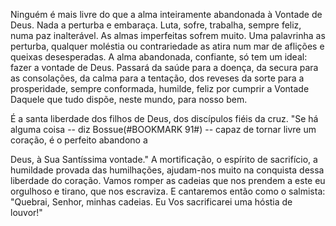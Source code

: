 Ninguém é mais livre do que a alma inteiramente abandonada à Vontade de Deus. Nada a perturba e embaraça. Luta, sofre, trabalha, sempre feliz, numa paz inalterável. As almas imperfeitas sofrem muito. Uma palavrinha as perturba, qualquer moléstia ou contrariedade as atira num mar de aflições e queixas desesperadas. A alma abandonada, confiante, só tem um ideal: fazer a vontade de Deus. Passará da saúde para a doença, da secura para as consolações, da calma para a tentação, dos reveses da sorte para a prosperidade, sempre conformada, humilde, feliz por cumprir a Vontade Daquele que tudo dispõe, neste mundo, para nosso bem.

É a santa liberdade dos filhos de Deus, dos discípulos fiéis da cruz. "Se há alguma coisa -- diz Bossue(#BOOKMARK 91#) -- capaz de tornar livre um coração, é o perfeito abandono a

Deus, à Sua Santíssima vontade." A mortificação, o espírito de sacrifício, a humildade provada das humilhações, ajudam-nos muito na conquista dessa liberdade do coração. Vamos romper as cadeias que nos prendem a este eu orgulhoso e tirano, que nos escraviza. E cantaremos então como o salmista: "Quebrai, Senhor, minhas cadeias. Eu Vos sacrificarei uma hóstia de louvor!"